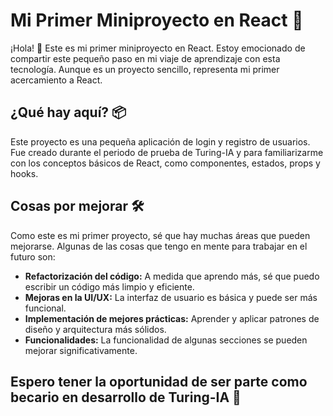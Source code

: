 # Mi Primer Miniproyecto en React 🚀

¡Hola! 👋 Este es mi primer miniproyecto en React. Estoy emocionado de compartir este pequeño paso en mi viaje de aprendizaje con esta tecnología. Aunque es un proyecto sencillo, representa mi primer acercamiento a React.

## ¿Qué hay aquí? 📦

Este proyecto es una pequeña aplicación de login y registro de usuarios. Fue creado durante el periodo de prueba de Turing-IA y para familiarizarme con los conceptos básicos de React, como componentes, estados, props y hooks.

## Cosas por mejorar 🛠️

Como este es mi primer proyecto, sé que hay muchas áreas que pueden mejorarse. Algunas de las cosas que tengo en mente para trabajar en el futuro son:

- **Refactorización del código:** A medida que aprendo más, sé que puedo escribir un código más limpio y eficiente.
- **Mejoras en la UI/UX:** La interfaz de usuario es básica y puede ser más funcional.
- **Implementación de mejores prácticas:** Aprender y aplicar patrones de diseño y arquitectura más sólidos.
- **Funcionalidades:** La funcionalidad de algunas secciones se pueden mejorar significativamente.

## Espero tener la oportunidad de ser parte como becario en desarrollo de Turing-IA 👋
